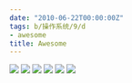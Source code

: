 ```yaml
---
date: "2010-06-22T00:00:00Z"
tags: b/操作系统/9/d
- awesome
title: Awesome
---
```


[![](http://lh5.ggpht.com/_oKL9t7fM3TU/TLWGYwJE7wI/AAAAAAAABL8/XjatfMEq3dE/vim.png?imgmax=288)](http://lh5.ggpht.com/_oKL9t7fM3TU/TLWGYwJE7wI/AAAAAAAABL8/XjatfMEq3dE/vim.png?imgmax=1440)
[![](http://lh4.ggpht.com/_oKL9t7fM3TU/TLWGZXf145I/AAAAAAAABMI/1pC_uR9u2wQ/mail.png?imgmax=288)](http://lh4.ggpht.com/_oKL9t7fM3TU/TLWGZXf145I/AAAAAAAABMI/1pC_uR9u2wQ/mail.png?imgmax=1440)
[![](http://lh6.ggpht.com/_oKL9t7fM3TU/TLWGfHxMxxI/AAAAAAAABMQ/FmcfT_zoS0s/6.png?imgmax=288)](http://lh6.ggpht.com/_oKL9t7fM3TU/TLWGfHxMxxI/AAAAAAAABMQ/FmcfT_zoS0s/6.png?imgmax=1440)
[![](http://lh4.ggpht.com/_oKL9t7fM3TU/TLWGfWl5d8I/AAAAAAAABMU/GIPGw1_7X3c/7.png?imgmax=288)](http://lh4.ggpht.com/_oKL9t7fM3TU/TLWGfWl5d8I/AAAAAAAABMU/GIPGw1_7X3c/7.png?imgmax=1440)
[![](http://lh5.ggpht.com/_oKL9t7fM3TU/TLW4xqEJdxI/AAAAAAAABM0/5jwk3Yjrmww/browser.png?imgmax=288)](http://lh5.ggpht.com/_oKL9t7fM3TU/TLW4xqEJdxI/AAAAAAAABM0/5jwk3Yjrmww/browser.png?imgmax=1440)
[![](http://lh4.ggpht.com/_oKL9t7fM3TU/TLW4yPnyISI/AAAAAAAABM4/ioYY45xLQCU/irc.png?imgmax=288)](http://lh4.ggpht.com/_oKL9t7fM3TU/TLW4yPnyISI/AAAAAAAABM4/ioYY45xLQCU/irc.png?imgmax=1440)
